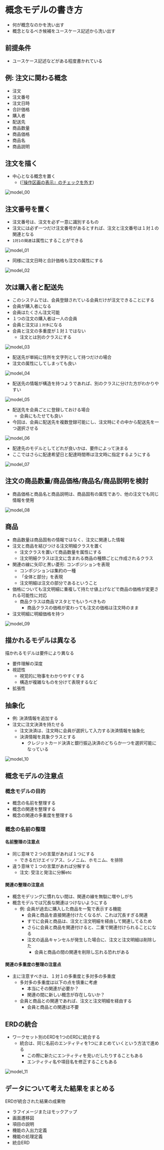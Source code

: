 # 概念モデルの書き方

* 何が概念なのかを洗い出す
* 概念となるべき候補をユースケース記述から洗い出す

## 前提条件

* ユースケース記述などがある程度書かれている

## 例: 注文に関わる概念

* 注文
* 注文番号
* 注文日時
* 合計価格
* 購入者
* 配送先
* 商品数量
* 商品価格
* 商品名
* 商品説明

## 注文を描く

* 中心となる概念を置く
    * ([『操作区画の表示』のチェックを外す](00_astah))

![model_00](image/model_00.png)

## 注文番号を置く

* 注文番号は、注文を必ず一意に識別するもの
* 注文には必ず一つだけ注文番号があるとすれば、注文と注文番号は１対１の関連となる
* `1対1の関連`は属性にすることができる

![model_01](image/model_01.png)

* 同様に注文日時と合計価格も注文の属性にする

![model_02](image/model_02.png)

## 次は購入者と配送先

* このシステムでは、会員登録されている会員だけが注文できることにする
* 会員が購入者になる
* 会員はたくさん注文可能
* １つの注文の購入者は一人の会員
* 会員と注文は`１対多`になる
* 会員と注文の多重度が１対１ではない
    * 注文とは別のクラスにする

![model_03](image/model_03.png)

* 配送先が単純に住所を文字列として持つだけの場合
* 注文の属性にしてしまっても良い

![model_04](image/model_04.gif)

* 配送先の情報が構造を持つようであれば、別のクラスに分けた方がわかりやすい

![model_05](image/model_05.png)

* 配送先を会員ごとに登録しておける場合
    * 会員にもたせても良い
* 今回は、会員に配送先を複数登録可能にし、注文時にその中から配送先を一つ選択させる

![model_06](image/model_06.gif)

* 配達先のモデルとしてどれが良いかは、要件によって決まる
* ここではさらに配達希望日と配達時間帯は注文時に指定するようにする

![model_07](image/model_07.png)

## 注文の商品数量/商品価格/商品名/商品説明を検討

* 商品価格と商品名と商品説明は、商品固有の属性であり、他の注文でも同じ情報を使用

![model_08](image/model_08.png)

## 商品

* 商品数量は商品固有の情報ではなく、注文に関連した情報
* 注文と商品を結びつける注文明細クラスを置く
    * 注文クラスを置いて商品数量を属性にする
    * 注文明細クラスは注文に含まれる商品の種類ごとに作成されるクラス
* 関連の線に矢印と黒い菱形: コンポジションを表現
    * コンポジションは集約の一種
    * 「全体と部分」を表現
    * 注文明細は注文の部分であるということ
* 価格についても注文明細に重複して持たせ値上げなどで商品の価格が変更される可能性に対応
    * 商品クラスは商品マスタとでもいうべきもの
        * 商品クラスの価格が変わっても注文の価格は注文時のまま
* 注文明細に明細価格を持つ

![model_09](image/model_09.gif)

## 描かれるモデルは異なる

描かれるモデルは要件により異なる

* 要件理解の深度
* 視認性
    * 視覚的に物事をわかりやすくする
    * 構造が複雑なものを分けて表現するなど
* 拡張性

## 抽象化

* 例: 決済情報を追加する
* 注文に注文決済を持たせる
    * 注文決済は、注文時に会員が選択して入力する決済情報を抽象化
    * 決済情報を具象クラスとする
        * クレジットカード決済と銀行振込決済のどちらか一つを選択可能になっている

![model_10](image/model_10.gif)

## 概念モデルの注意点

### 概念モデルの目的

* 概念の名前を整理する
* 概念の関連を整理する
* 概念の関連の多重度を整理する

### 概念の名前の整理

#### 名前整理の注意点

* 同じ意味で２つの言葉があれば１つにする
    * できるだけエイリアス、シノニム、ホモニム、を排除
* 違う意味で１つの言葉があれば分解する
    * 注文: 受注と発注に分解etc

#### 関連の整理の注意点

* 概念モデリングに慣れない間は、関連の線を無駄に増やしがち
* 概念モデルでは冗長な関連はつけないようにする
    * 例: 会員が過去に購入した商品を一覧で表示する機能
        * 会員と商品を直接関連付けたくなるが、これは冗長すぎる関連
        * すでに会員と商品は、注文と注文明細を経由して関連してるため
        * さらに会員と商品を関連付けると、二重で関連付けられることになる
        * 注文の返品キャンセルが発生した場合に、注文と注文明細は削除した
            * 会員と商品の間の関連を削除し忘れる恐れがある

#### 関連の多重度の整理の注意点

* 主に注意すべきは、１対１の多重度と多対多の多重度
    * 多対多の多重度は以下の点を慎重に考慮
        * 本当にその関連が必要か？
        * 関連の間に新しい概念が存在しないか？
    * 会員と商品との関連であれば、注文と注文明細を経由する
        * 会員と商品との関連は不要

## ERDの統合

* ワークセット別のERDを1つのERDに統合する
    * 統合は、同じ名前のエンティティを1つにまとめていくという方法で進める
        * この際に新たにエンティティを見いだしたりすることもある
        * エンティティ名や項目名を修正することもある

![model_11](image/model_11.png)

## データについて考えた結果をまとめる

ERDが統合された結果の成果物

* ラフイメージまたはモックアップ
* 画面遷移図
* 項目の説明
* 機能の入出力定義
* 機能の処理定義
* 統合ERD
